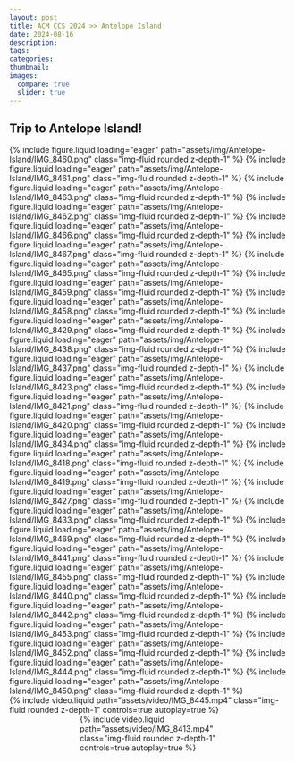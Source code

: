 ```yaml
---
layout: post
title: ACM CCS 2024 >> Antelope Island
date: 2024-08-16
description: 
tags: 
categories: 
thumbnail: 
images:
  compare: true
  slider: true
---
```



Trip to Antelope Island!
---

<swiper-container keyboard="true" navigation="true" pagination="true" pagination-clickable="true" pagination-dynamic-bullets="true" rewind="true">
<swiper-slide>{% include figure.liquid loading="eager" path="assets/img/Antelope-Island/IMG_8460.png" class="img-fluid rounded z-depth-1"  %}</swiper-slide>
<swiper-slide>{% include figure.liquid loading="eager" path="assets/img/Antelope-Island/IMG_8461.png" class="img-fluid rounded z-depth-1"  %}</swiper-slide>
<swiper-slide>{% include figure.liquid loading="eager" path="assets/img/Antelope-Island/IMG_8463.png" class="img-fluid rounded z-depth-1"  %}</swiper-slide>
<swiper-slide>{% include figure.liquid loading="eager" path="assets/img/Antelope-Island/IMG_8462.png" class="img-fluid rounded z-depth-1"  %}</swiper-slide>
<swiper-slide>{% include figure.liquid loading="eager" path="assets/img/Antelope-Island/IMG_8466.png" class="img-fluid rounded z-depth-1"  %}</swiper-slide>
<swiper-slide>{% include figure.liquid loading="eager" path="assets/img/Antelope-Island/IMG_8467.png" class="img-fluid rounded z-depth-1"  %}</swiper-slide>
<swiper-slide>{% include figure.liquid loading="eager" path="assets/img/Antelope-Island/IMG_8465.png" class="img-fluid rounded z-depth-1"  %}</swiper-slide>
<swiper-slide>{% include figure.liquid loading="eager" path="assets/img/Antelope-Island/IMG_8459.png" class="img-fluid rounded z-depth-1"  %}</swiper-slide>
<swiper-slide>{% include figure.liquid loading="eager" path="assets/img/Antelope-Island/IMG_8458.png" class="img-fluid rounded z-depth-1"  %}</swiper-slide>
<swiper-slide>{% include figure.liquid loading="eager" path="assets/img/Antelope-Island/IMG_8429.png" class="img-fluid rounded z-depth-1"  %}</swiper-slide>
<swiper-slide>{% include figure.liquid loading="eager" path="assets/img/Antelope-Island/IMG_8438.png" class="img-fluid rounded z-depth-1"  %}</swiper-slide>
<swiper-slide>{% include figure.liquid loading="eager" path="assets/img/Antelope-Island/IMG_8437.png" class="img-fluid rounded z-depth-1"  %}</swiper-slide>
<swiper-slide>{% include figure.liquid loading="eager" path="assets/img/Antelope-Island/IMG_8423.png" class="img-fluid rounded z-depth-1"  %}</swiper-slide>
<swiper-slide>{% include figure.liquid loading="eager" path="assets/img/Antelope-Island/IMG_8421.png" class="img-fluid rounded z-depth-1"  %}</swiper-slide>
<swiper-slide>{% include figure.liquid loading="eager" path="assets/img/Antelope-Island/IMG_8420.png" class="img-fluid rounded z-depth-1"  %}</swiper-slide>
<swiper-slide>{% include figure.liquid loading="eager" path="assets/img/Antelope-Island/IMG_8434.png" class="img-fluid rounded z-depth-1"  %}</swiper-slide>
<swiper-slide>{% include figure.liquid loading="eager" path="assets/img/Antelope-Island/IMG_8418.png" class="img-fluid rounded z-depth-1"  %}</swiper-slide>
<swiper-slide>{% include figure.liquid loading="eager" path="assets/img/Antelope-Island/IMG_8419.png" class="img-fluid rounded z-depth-1"  %}</swiper-slide>
<swiper-slide>{% include figure.liquid loading="eager" path="assets/img/Antelope-Island/IMG_8427.png" class="img-fluid rounded z-depth-1"  %}</swiper-slide>
<swiper-slide>{% include figure.liquid loading="eager" path="assets/img/Antelope-Island/IMG_8433.png" class="img-fluid rounded z-depth-1"  %}</swiper-slide>
<swiper-slide>{% include figure.liquid loading="eager" path="assets/img/Antelope-Island/IMG_8469.png" class="img-fluid rounded z-depth-1"  %}</swiper-slide>
<swiper-slide>{% include figure.liquid loading="eager" path="assets/img/Antelope-Island/IMG_8441.png" class="img-fluid rounded z-depth-1"  %}</swiper-slide>
<swiper-slide>{% include figure.liquid loading="eager" path="assets/img/Antelope-Island/IMG_8455.png" class="img-fluid rounded z-depth-1"  %}</swiper-slide>
<swiper-slide>{% include figure.liquid loading="eager" path="assets/img/Antelope-Island/IMG_8440.png" class="img-fluid rounded z-depth-1"  %}</swiper-slide>
<swiper-slide>{% include figure.liquid loading="eager" path="assets/img/Antelope-Island/IMG_8442.png" class="img-fluid rounded z-depth-1"  %}</swiper-slide>
<swiper-slide>{% include figure.liquid loading="eager" path="assets/img/Antelope-Island/IMG_8453.png" class="img-fluid rounded z-depth-1"  %}</swiper-slide>
<swiper-slide>{% include figure.liquid loading="eager" path="assets/img/Antelope-Island/IMG_8452.png" class="img-fluid rounded z-depth-1"  %}</swiper-slide>
<swiper-slide>{% include figure.liquid loading="eager" path="assets/img/Antelope-Island/IMG_8444.png" class="img-fluid rounded z-depth-1"  %}</swiper-slide>
<swiper-slide>{% include figure.liquid loading="eager" path="assets/img/Antelope-Island/IMG_8450.png" class="img-fluid rounded z-depth-1"  %}</swiper-slide>
</swiper-container>

<div class="row mt-3">
  <div class="col-sm mt-3 mt-md-0">
    {% include video.liquid path="assets/video/IMG_8445.mp4" class="img-fluid rounded z-depth-1" controls=true autoplay=true %}
  </div>
</div>

<div class="row mt-3"  style="max-width: 50%; margin: auto;">
  <div class="col-sm mt-3 mt-md-0">
    {% include video.liquid path="assets/video/IMG_8413.mp4" class="img-fluid rounded z-depth-1" controls=true autoplay=true %}
  </div>
</div>